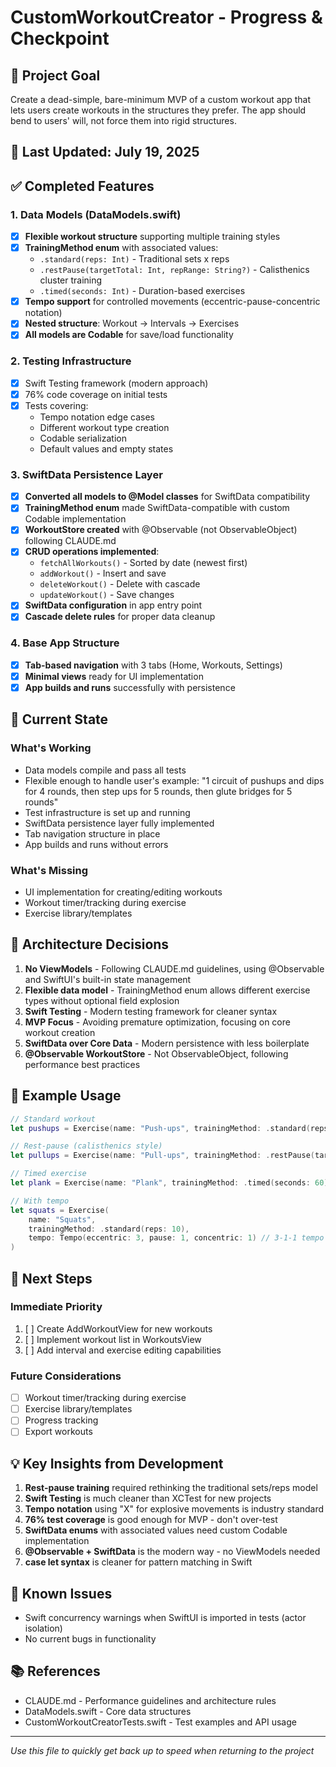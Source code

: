 # CustomWorkoutCreator - Progress & Checkpoint

## 🎯 Project Goal
Create a dead-simple, bare-minimum MVP of a custom workout app that lets users create workouts in the structures they prefer. The app should bend to users' will, not force them into rigid structures.

## 📅 Last Updated: July 19, 2025

## ✅ Completed Features

### 1. Data Models (DataModels.swift)
- [x] **Flexible workout structure** supporting multiple training styles
- [x] **TrainingMethod enum** with associated values:
  - `.standard(reps: Int)` - Traditional sets x reps
  - `.restPause(targetTotal: Int, repRange: String?)` - Calisthenics cluster training
  - `.timed(seconds: Int)` - Duration-based exercises
- [x] **Tempo support** for controlled movements (eccentric-pause-concentric notation)
- [x] **Nested structure**: Workout → Intervals → Exercises
- [x] **All models are Codable** for save/load functionality

### 2. Testing Infrastructure
- [x] Swift Testing framework (modern approach)
- [x] 76% code coverage on initial tests
- [x] Tests covering:
  - Tempo notation edge cases
  - Different workout type creation
  - Codable serialization
  - Default values and empty states

### 3. SwiftData Persistence Layer
- [x] **Converted all models to @Model classes** for SwiftData compatibility
- [x] **TrainingMethod enum** made SwiftData-compatible with custom Codable implementation
- [x] **WorkoutStore created** with @Observable (not ObservableObject) following CLAUDE.md
- [x] **CRUD operations implemented**:
  - `fetchAllWorkouts()` - Sorted by date (newest first)
  - `addWorkout()` - Insert and save
  - `deleteWorkout()` - Delete with cascade
  - `updateWorkout()` - Save changes
- [x] **SwiftData configuration** in app entry point
- [x] **Cascade delete rules** for proper data cleanup

### 4. Base App Structure
- [x] **Tab-based navigation** with 3 tabs (Home, Workouts, Settings)
- [x] **Minimal views** ready for UI implementation
- [x] **App builds and runs** successfully with persistence

## 🚧 Current State

### What's Working
- Data models compile and pass all tests
- Flexible enough to handle user's example: "1 circuit of pushups and dips for 4 rounds, then step ups for 5 rounds, then glute bridges for 5 rounds"
- Test infrastructure is set up and running
- SwiftData persistence layer fully implemented
- Tab navigation structure in place
- App builds and runs without errors

### What's Missing
- UI implementation for creating/editing workouts
- Workout timer/tracking during exercise
- Exercise library/templates

## 🎨 Architecture Decisions

1. **No ViewModels** - Following CLAUDE.md guidelines, using @Observable and SwiftUI's built-in state management
2. **Flexible data model** - TrainingMethod enum allows different exercise types without optional field explosion
3. **Swift Testing** - Modern testing framework for cleaner syntax
4. **MVP Focus** - Avoiding premature optimization, focusing on core workout creation
5. **SwiftData over Core Data** - Modern persistence with less boilerplate
6. **@Observable WorkoutStore** - Not ObservableObject, following performance best practices

## 📝 Example Usage

```swift
// Standard workout
let pushups = Exercise(name: "Push-ups", trainingMethod: .standard(reps: 15))

// Rest-pause (calisthenics style)
let pullups = Exercise(name: "Pull-ups", trainingMethod: .restPause(targetTotal: 50, repRange: "8-12RM"))

// Timed exercise
let plank = Exercise(name: "Plank", trainingMethod: .timed(seconds: 60))

// With tempo
let squats = Exercise(
    name: "Squats", 
    trainingMethod: .standard(reps: 10),
    tempo: Tempo(eccentric: 3, pause: 1, concentric: 1) // 3-1-1 tempo
)
```

## 🚀 Next Steps

### Immediate Priority
1. [ ] Create AddWorkoutView for new workouts
2. [ ] Implement workout list in WorkoutsView
3. [ ] Add interval and exercise editing capabilities

### Future Considerations
- [ ] Workout timer/tracking during exercise
- [ ] Exercise library/templates
- [ ] Progress tracking
- [ ] Export workouts

## 💡 Key Insights from Development

1. **Rest-pause training** required rethinking the traditional sets/reps model
2. **Swift Testing** is much cleaner than XCTest for new projects
3. **Tempo notation** using "X" for explosive movements is industry standard
4. **76% test coverage** is good enough for MVP - don't over-test
5. **SwiftData enums** with associated values need custom Codable implementation
6. **@Observable + SwiftData** is the modern way - no ViewModels needed
7. **case let syntax** is cleaner for pattern matching in Swift

## 🐛 Known Issues
- Swift concurrency warnings when SwiftUI is imported in tests (actor isolation)
- No current bugs in functionality

## 📚 References
- CLAUDE.md - Performance guidelines and architecture rules
- DataModels.swift - Core data structures
- CustomWorkoutCreatorTests.swift - Test examples and API usage

---

*Use this file to quickly get back up to speed when returning to the project*